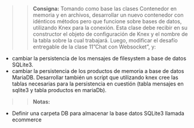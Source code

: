 >> **Consigna:** 
Tomando como base las clases Contenedor en memoria y en archivos, desarrollar un nuevo contenedor con idénticos métodos pero que funcione sobre bases de datos, utilizando Knex para la conexión. Esta clase debe recibir en su constructor el objeto de configuración de Knex y el nombre de la tabla sobre la cual trabajará. Luego, modificar el desafío entregable de la clase 11”Chat con Websocket”, y:
- cambiar la persistencia de los mensajes de filesystem a base de datos SQLite3.
- cambiar la persistencia de los productos de memoria a base de datos MariaDB. Desarrollar también un script que utilizando knex cree las tablas necesarias para la persistencia en cuestión (tabla mensajes en sqlite3 y tabla productos en mariaDb).
>> **Notas:**
- Definir una carpeta DB para almacenar la base datos SQLite3 llamada ecommerce